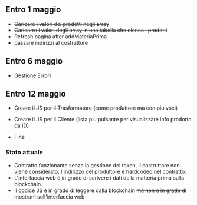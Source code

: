 ## Entro 1 maggio
- ~~Caricare i valori dei prodotti negli array~~
- ~~Caricarre i valori degli array in una tabella che elenca i prodotti~~
- Refresh pagina after addMateriaPrima
- passare indirizzi al costruttore

## Entro 6 maggio
- Gestione Errori

## Entro 12 maggio
- ~~Creare il JS per il Trasformatore (come produttore ma con piu voci)~~
- Creare il JS per il Cliente (lista piu pulsante per visualizzare info prodotto da ID)

- Fine

### Stato attuale
- Contratto funzionante senza la gestione dei token, il costruttore non viene considerato, l'indirizzo del produttore è hardcoded nel contratto.
- L'interfaccia web è in grado di scrivere i dati della matteria prima sulla blockchain. 
- Il codice JS è in grado di leggere dalla blockchain ~~ma non è in grado di mostrarli sull'interfaccia web~~
